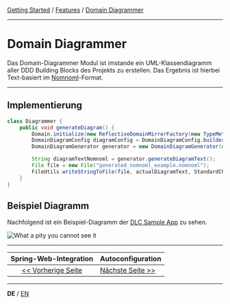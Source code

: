 [Getting Started](../index_de.md) / [Features](../guides/features_de.md) / [Domain Diagrammer](domain_diagrammer_de.md)

---

# Domain Diagrammer
Das Domain-Diagrammer Modul ist imstande ein UML-Klassendiagramm aller DDD Building Blocks 
des Projekts zu erstellen. Das Ergebnis ist hierbei Text-basiert im [Nomnoml](https://nomnoml.com/)-Format.

---

## Implementierung

```Java
class Diagrammer {
    public void generateDiagram() {
        Domain.initialize(new ReflectiveDomainMirrorFactory(new TypeMetaResolver(), "sampleshop"));
        DomainDiagramConfig diagramConfig = DomainDiagramConfig.builder().withContextPackageName("sampleshop").build();
        DomainDiagramGenerator generator = new DomainDiagramGenerator(diagramConfig, Domain.getDomainModel());

        String diagramTextNomnoml = generator.generateDiagramText();
        File file = new File("generated_nomnoml_example.nomnoml");
        FileUtils.writeStringToFile(file, actualDiagramText, StandardCharsets.UTF_8);
    }
}
```

## Beispiel Diagramm

Nachfolgend ist ein Beispiel-Diagramm der [DLC Sample App](./../../../sample-project) zu sehen.

![What a pity you cannot see it](./../../../documentation/resources/images/sample_diagram.png "Domain Diagram")


---

|             **Spring-Web-Integration**             | **Autoconfiguration**                |
|:--------------------------------------------------:|--------------------------------------|
| [<< Vorherige Seite](spring_web_integration_de.md) | [Nächste Seite >>](autoconfig_de.md) |

---

**DE** / [EN](../../english/features/domain_diagrammer_en.md)
